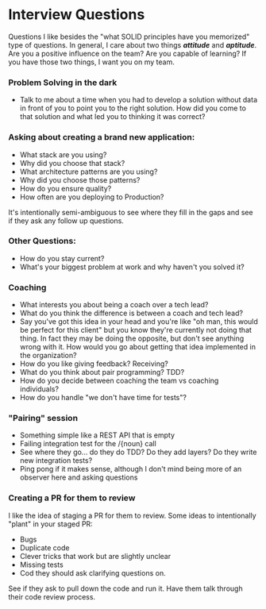 # Interview Questions

Questions I like besides the "what SOLID principles have you memorized" type of questions. In general, I care about two things _**attitude**_ and _**aptitude**_. Are you a positive influence on the team? Are you capable of learning? If you have those two things, I want you on my team.

### Problem Solving in the dark

- Talk to me about a time when you had to develop a solution without data in front of you to point you to the right solution. How did you come to that solution and what led you to thinking it was correct?

### Asking about creating a brand new application:

- What stack are you using?
- Why did you choose that stack?
- What architecture patterns are you using?
- Why did you choose those patterns?
- How do you ensure quality?
- How often are you deploying to Production?

It's intentionally semi-ambiguous to see where they fill in the gaps and see if they ask any follow up questions.

### Other Questions:

- How do you stay current?
- What's your biggest problem at work and why haven't you solved it?

### Coaching

- What interests you about being a coach over a tech lead?
- What do you think the difference is between a coach and tech lead?
- Say you've got this idea in your head and you're like "oh man, this would be perfect for this client" but you know they're currently not doing that thing. In fact they may be doing the opposite, but don't see anything wrong with it. How would you go about getting that idea implemented in the organization?
- How do you like giving feedback? Receiving?
- What do you think about pair programming? TDD?
- How do you decide between coaching the team vs coaching individuals?
- How do you handle "we don't have time for tests"?

### "Pairing" session

- Something simple like a REST API that is empty
- Failing integration test for the /{noun} call
- See where they go... do they do TDD? Do they add layers? Do they write new integration tests?
- Ping pong if it makes sense, although I don't mind being more of an observer here and asking questions

### Creating a PR for them to review

I like the idea of staging a PR for them to review. Some ideas to intentionally "plant" in your staged PR:

- Bugs
- Duplicate code
- Clever tricks that work but are slightly unclear
- Missing tests
- Cod they should ask clarifying questions on.

See if they ask to pull down the code and run it. Have them talk through their code review process.
